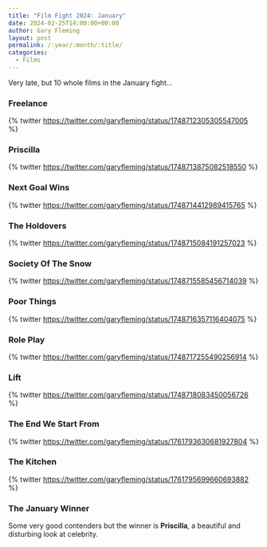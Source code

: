 ```yaml
---
title: "Film Fight 2024: January"
date: 2024-02-25T14:00:00+00:00
author: Gary Fleming
layout: post
permalink: /:year/:month/:title/
categories:
  - Films
---
```


Very late, but 10 whole films in the January fight...

### Freelance

{% twitter https://twitter.com/garyfleming/status/1748712305305547005 %}

### Priscilla

{% twitter https://twitter.com/garyfleming/status/1748713875082518550 %}

### Next Goal Wins

{% twitter https://twitter.com/garyfleming/status/1748714412989415765 %}

### The Holdovers

{% twitter https://twitter.com/garyfleming/status/1748715084191257023 %}

### Society Of The Snow

{% twitter https://twitter.com/garyfleming/status/1748715585456714039 %}

### Poor Things

{% twitter https://twitter.com/garyfleming/status/1748716357116404075 %}

### Role Play

{% twitter https://twitter.com/garyfleming/status/1748717255490256914 %}

### Lift

{% twitter https://twitter.com/garyfleming/status/1748718083450056726 %}

### The End We Start From

{% twitter https://twitter.com/garyfleming/status/1761793630681927804 %}

### The Kitchen

{% twitter https://twitter.com/garyfleming/status/1761795699660693882 %}


### The January Winner

Some very good contenders but the winner is **Priscilla**, a beautiful and disturbing look at celebrity.
